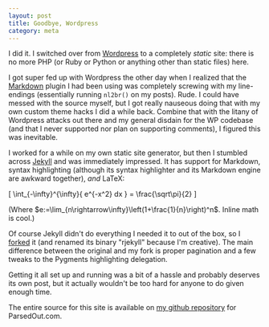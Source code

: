 ```yaml
---
layout: post
title: Goodbye, Wordpress
category: meta
---
```


I did it. I switched over from [Wordpress](http://wordpress.org) to a
completely *static* site: there is no more PHP (or Ruby or Python or anything
other than static files) here.

I got super fed up with Wordpress the other day when I realized that the
[Markdown][] plugin I had been using was completely screwing with my
line-endings (essentially running `nl2br()` on my posts). Rude. I could have
messed with the source myself, but I got really nauseous doing that with my
own custom theme hacks I did a while back. Combine that with the litany of
Wordpress attacks out there and my general disdain for the WP codebase (and
that I never supported nor plan on supporting comments), I figured this was
inevitable.

I worked for a while on my own static site generator, but then I stumbled
across [Jekyll](http://github.com/mojombo/jekyll/tree/master) and was
immediately impressed. It has support for Markdown, syntax highlighting
(although its syntax highlighter and its Markdown engine are awkward
together), *and* LaTeX:

\[
    \int_{-\infty}^{\infty}{ e^{-x^2} dx } = \frac{\sqrt\pi}{2}
\]

(Where $e:=\lim_{n\rightarrow\infty}\left(1+\frac{1}{n}\right)^n$. Inline
math is cool.)

Of course Jekyll didn't do everything I needed it to out of the box, so I
[forked](http://github.com/rtimmons/jekyll/tree/master) it (and renamed its
binary "rjekyll" because I'm creative). The main difference between the
original and my fork is proper pagination and a few tweaks to the Pygments
highlighting delegation.

Getting it all set up and running was a bit of a hassle and probably deserves
its own post, but it actually wouldn't be too hard for anyone to do given
enough time.

The entire source for this site is available on [my github repository][gh] for
ParsedOut.com.


[Markdown]: http://daringfireball.net/projects/markdown/
[gh]: http://github.com/rtimmons/Parsed-Out/tree/master
